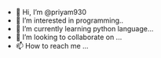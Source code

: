 - 👋 Hi, I’m @priyam930
- 👀 I’m interested in programming..
- 🌱 I’m currently learning python language...
- 💞️ I’m looking to collaborate on ...
- 📫 How to reach me ...

<!---
priyam930/priyam930 is a ✨ special ✨ repository because its `README.md` (this file) appears on your GitHub profile.
You can click the Preview link to take a look at your changes.
--->
